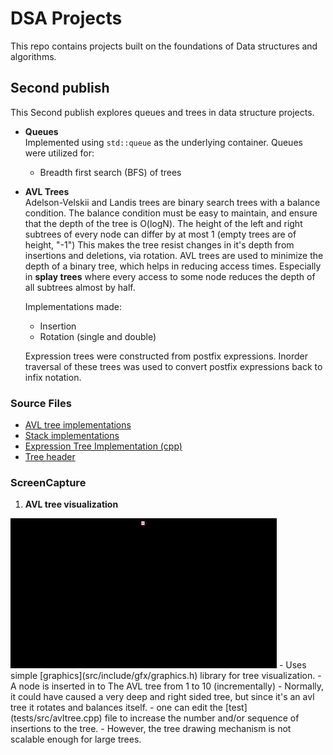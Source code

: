 # DSA Projects
This repo contains projects built on the foundations of Data structures and algorithms.
## Second publish
This Second publish explores queues and trees in data structure projects.

- **Queues**  
    Implemented using `std::queue` as the underlying container. Queues were utilized for:
    - Breadth first search (BFS) of trees

- **AVL Trees**  
    Adelson-Velskii and Landis trees are binary search trees with a balance condition.
    The balance condition must be easy to maintain, and ensure that the depth of the tree is O(logN).
    The height of the left and right subtrees of every node can differ by at most 1 (empty trees are of height, "-1")
    This makes the tree resist changes in it's depth from insertions and deletions, via rotation.
    AVL trees are used to minimize the depth of a binary tree, which helps in reducing access times.
    Especially in **splay trees** where every access to some node reduces the depth of all subtrees almost by half.

    Implementations made:
    - Insertion
    - Rotation (single and double)

    Expression trees were constructed from postfix expressions. Inorder traversal of these trees was used to convert postfix expressions back to infix notation.

### Source Files
- [AVL tree implementations](tests/src/avltree.cpp)
- [Stack implementations](tests/src/infpos.cpp)
- [Expression Tree Implementation (cpp)](tests/src/exptree.cpp)
- [Tree header](core/tree/tree.hpp)
### ScreenCapture
1. **AVL tree visualization**
<img src = "screenshots/AVL tree insertion.gif">
- Uses simple [graphics](src/include/gfx/graphics.h) library for tree visualization.
- A node is inserted in to The AVL tree from 1 to 10 (incrementally)
- Normally, it could have caused a very deep and right sided tree, but since it's an avl tree it rotates and balances itself.
- one can edit the [test](tests/src/avltree.cpp) file to increase the number and/or sequence of insertions to the tree.
- However, the tree drawing mechanism is not scalable enough for large trees.